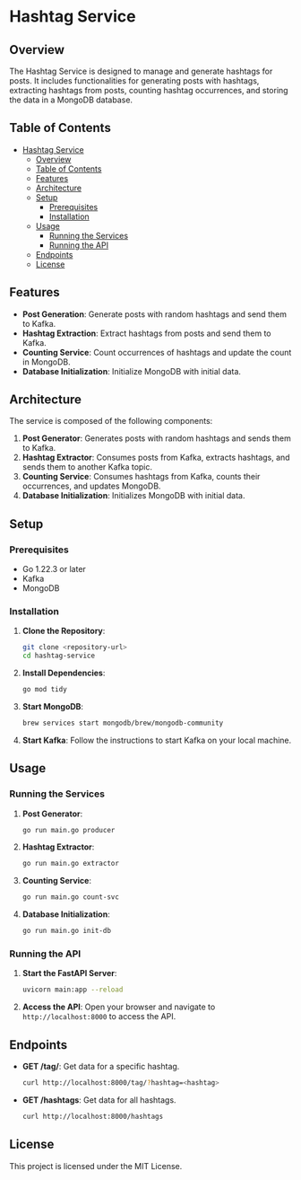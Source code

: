 # Hashtag Service

## Overview

The Hashtag Service is designed to manage and generate hashtags for posts. It includes functionalities for generating posts with hashtags, extracting hashtags from posts, counting hashtag occurrences, and storing the data in a MongoDB database.

## Table of Contents

- [Hashtag Service](#hashtag-service)
  - [Overview](#overview)
  - [Table of Contents](#table-of-contents)
  - [Features](#features)
  - [Architecture](#architecture)
  - [Setup](#setup)
    - [Prerequisites](#prerequisites)
    - [Installation](#installation)
  - [Usage](#usage)
    - [Running the Services](#running-the-services)
    - [Running the API](#running-the-api)
  - [Endpoints](#endpoints)
  - [License](#license)

## Features

- **Post Generation**: Generate posts with random hashtags and send them to Kafka.
- **Hashtag Extraction**: Extract hashtags from posts and send them to Kafka.
- **Counting Service**: Count occurrences of hashtags and update the count in MongoDB.
- **Database Initialization**: Initialize MongoDB with initial data.

## Architecture

The service is composed of the following components:

1. **Post Generator**: Generates posts with random hashtags and sends them to Kafka.
2. **Hashtag Extractor**: Consumes posts from Kafka, extracts hashtags, and sends them to another Kafka topic.
3. **Counting Service**: Consumes hashtags from Kafka, counts their occurrences, and updates MongoDB.
4. **Database Initialization**: Initializes MongoDB with initial data.

## Setup

### Prerequisites

- Go 1.22.3 or later
- Kafka
- MongoDB

### Installation

1. **Clone the Repository**:
    ```sh
    git clone <repository-url>
    cd hashtag-service
    ```

2. **Install Dependencies**:
    ```sh
    go mod tidy
    ```

3. **Start MongoDB**:
    ```sh
    brew services start mongodb/brew/mongodb-community
    ```

4. **Start Kafka**:
    Follow the instructions to start Kafka on your local machine.

## Usage

### Running the Services

1. **Post Generator**:
    ```sh
    go run main.go producer
    ```

2. **Hashtag Extractor**:
    ```sh
    go run main.go extractor
    ```

3. **Counting Service**:
    ```sh
    go run main.go count-svc
    ```

4. **Database Initialization**:
    ```sh
    go run main.go init-db
    ```

### Running the API

1. **Start the FastAPI Server**:
    ```sh
    uvicorn main:app --reload
    ```

2. **Access the API**:
    Open your browser and navigate to `http://localhost:8000` to access the API.

## Endpoints

- **GET /tag/**: Get data for a specific hashtag.
    ```sh
    curl http://localhost:8000/tag/?hashtag=<hashtag>
    ```

- **GET /hashtags**: Get data for all hashtags.
    ```sh
    curl http://localhost:8000/hashtags
    ```

## License

This project is licensed under the MIT License.